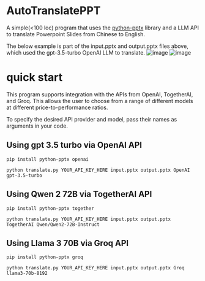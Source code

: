 # AutoTranslatePPT

A simple(<100 loc) program that uses the [python-pptx](https://github.com/scanny/python-pptx) library and a LLM API to translate Powerpoint Slides from Chinese to English. 

The below example is part of the input.pptx and output.pptx files above, which used the gpt-3.5-turbo OpenAI LLM to translate.
![image](https://github.com/jhlimm8/AutoTranslatePPT/assets/103594440/8b3c0b6a-3ac1-41e4-bf8a-ef959ab3626e)
![image](https://github.com/jhlimm8/AutoTranslatePPT/assets/103594440/3cb198ff-2a0e-4a37-9829-d431b49c737f)

# quick start
This program supports integration with the APIs from OpenAI, TogetherAI, and Groq. This allows the user to choose from a range of different models at different price-to-performance ratios.

To specify the desired API provider and model, pass their names as arguments in your code.
## Using gpt 3.5 turbo via OpenAI API
```
pip install python-pptx openai
```
```
python translate.py YOUR_API_KEY_HERE input.pptx output.pptx OpenAI gpt-3.5-turbo 
```
## Using Qwen 2 72B via TogetherAI API
```
pip install python-pptx together
```
```
python translate.py YOUR_API_KEY_HERE input.pptx output.pptx TogetherAI Qwen/Qwen2-72B-Instruct
```
## Using Llama 3 70B via Groq API
```
pip install python-pptx groq
```
```
python translate.py YOUR_API_KEY_HERE input.pptx output.pptx Groq llama3-70b-8192
```

